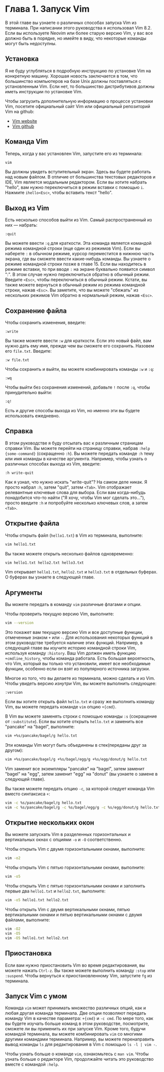 # Глава 1. Запуск Vim

В этой главе вы узнаете о различных способах запуска Vim из терминала. При написании этого руководства я использовал Vim 8.2. Если вы используете Neovim или более старую версию Vim, у вас все должно быть в порядке, но имейте в виду, что некоторые команды могут быть недоступны.

## Установка

Я не буду углубляться в подробную инструкцию по установке Vim на конкретную машину. Хорошая новость заключается в том, что большинство компьютеров на базе Unix должны поставляться с установленным Vim. Если нет, то большинство дистрибутивов должны иметь инструкции по установке Vim.

Чтобы загрузить дополнительную информацию о процессе установки Vim, посетите официальный сайт Vim или официальный репозиторий Vim на github:

- [Vim website](https://www.vim.org/download.php)
- [Vim github](https://github.com/vim/vim)

## Команда Vim 

Теперь, когда у вас установлен Vim, запустите его из терминала:

```bash
vim
```

Вы должны увидеть вступительный экран. Здесь вы будете работать над новым файлом. В отличие от большинства текстовых редакторов и IDE, Vim является модальным редактором. Если вы хотите набрать "hello", вам нужно переключиться в режим вставки с помощью `i`. Нажмите `ihello<Esc>`, чтобы вставить текст "hello".

## Выход из Vim

Есть несколько способов выйти из Vim. Самый распространенный из них — набрать:

```
:quit
```

Вы можете ввести `:q` для краткости. Эта команда является командой режима командной строки (еще один из режимов Vim). Если вы наберете `:` в обычном режиме, курсор переместится в нижнюю часть экрана, где вы сможете ввести какие-нибудь команды. Вы узнаете о режиме командной строки позже в главе 15. Если вы находитесь в режиме вставки, то при вводе `:` на экране буквально появится символ ":". В этом случае нужно переключиться обратно в обычный режим. Введите `<Esc>`, чтобы переключиться в обычный режим. Кстати, вы также можете вернуться в обычный режим из режима командной строки, нажав `<Esc>`. Вы заметите, что вы можете "сбежать" из нескольких режимов Vim обратно в нормальный режим, нажав `<Esc>`.

## Сохранение файла

Чтобы сохранить изменения, введите:

```
:write
```

Вы также можете ввести `:w` для краткости. Если это новый файл, вам нужно дать ему имя, прежде чем вы сможете его сохранить. Назовем его `file.txt`. Введите:

```
:w file.txt
```

Чтобы сохранить и выйти, вы можете комбинировать команды `:w` и `:q`:

```
:wq
```

Чтобы выйти без сохранения изменений, добавьте `!` после `:q`, чтобы принудительно выйти:

```
:q!
```

Есть и другие способы выхода из Vim, но именно эти вы будете использовать ежедневно.

## Справка 

В этом руководстве я буду отсылать вас к различным страницам справки Vim. Вы можете перейти на страницу справки, набрав `:help {some-command}` (сокращенно `:h`). Вы можете передать команде `:h` тему или имя команды в качестве аргумента. Например, чтобы узнать о различных способах выхода из Vim, введите:

```
:h write-quit
```

Как я узнал, что нужно искать "write-quit"? На самом деле никак. Я просто набрал `:h`, затем "quit", затем `<Tab>`. Vim отображает релевантные ключевые слова для выбора. Если вам когда-нибудь понадобится что-то найти ("Я хочу, чтобы Vim мог сделать это..."), просто введите `:h` и попробуйте несколько ключевых слов, а затем `<Tab>`.

## Открытие файла

Чтобы открыть файл (`hello1.txt`) в Vim из терминала, выполните:

```bash
vim hello1.txt
```

Вы также можете открыть несколько файлов одновременно:

```bash
vim hello1.txt hello2.txt hello3.txt
```

Vim открывает `hello1.txt`, `hello2.txt` и `hello3.txt` в отдельных буферах. О буферах вы узнаете в следующей главе.

## Аргументы

Вы можете передать в команду `vim` различные флагами и опции.

Чтобы проверить текущую версию Vim, выполните:

```bash
vim --version
```

Это покажет вам текущую версию Vim и все доступные функции, отмеченные знаком `+` или `-`. Для использования некоторых функций в этом руководстве требуется наличие этих функций. Например, в следующей главе вы изучите историю командной строки Vim, используя команду `:history`. Ваш Vim должен иметь функцию `+cmdline_history`, чтобы команда работала. Есть большая вероятность, что Vim, который вы только что установили, имеет все необходимые функции, особенно если он взят из популярного источника загрузки.

Многое из того, что вы делаете из терминала, можно сделать и из Vim. Чтобы увидеть версию *изнутри* Vim, вы можете выполнить следующее:

```
:version
```

Если вы хотите открыть файл `hello.txt` и сразу же выполнить команду Vim, вы можете передать команде `vim` опцию `+{cmd}`.

В Vim вы можете заменять строки с помощью команды `:s` (сокращение от `:substitute`). Если вы хотите открыть `hello.txt` и заменить все "pancake" на "bagel", выполните:

```bash
vim +%s/pancake/bagel/g hello.txt
```

Эти команды Vim могут быть объединены в стек(переданы друг за другом):

```bash
vim +%s/pancake/bagel/g +%s/bagel/egg/g +%s/egg/donut/g hello.txt
```

Vim заменит все экземпляры "pancake" на "bagel", затем заменит "bagel" на "egg", затем заменит "egg" на "donut" (вы узнаете о замене в следующей главе).

Вы также можете передать опцию `-c`, за которой следует команда Vim вместо синтаксиса `+`:

```bash
vim -c %s/pancake/bagel/g hello.txt
vim -c %s/pancake/bagel/g -c %s/bagel/egg/g -c %s/egg/donut/g hello.txt
```

## Открытие нескольких окон

Вы можете запускать Vim в разделенных горизонтальных и вертикальных окнах с опциями `-o` и `-O` соответственно.

Чтобы открыть Vim с двумя горизонтальными окнами, выполните:

```bash
vim -o2
```

Чтобы открыть Vim с пятью горизонтальными окнами, выполните:

```bash
vim -o5
```

Чтобы открыть Vim с пятью горизонтальными окнами и заполнить первые два `hello1.txt` и `hello2.txt`, выполните:

```bash
vim -o5 hello1.txt hello2.txt
```

Чтобы открыть Vim с двумя вертикальными окнами, пятью вертикальными окнами и пятью вертикальными окнами с двумя файлами, выполните:

```bash
vim -O2
vim -O5
vim -O5 hello1.txt hello2.txt
```

## Приостановка

Если вам нужно приостановить Vim во время редактирования, вы можете нажать `Ctrl-z`. Вы также можете выполнить команду `:stop` или `:suspend`. Чтобы вернуться к приостановленному Vim, запустите `fg` из терминала.

## Запуск Vim с умом

Команда `vim` может принимать множество различных опций, как и любая другая команда терминала. Две опции позволяют передать команду Vim в качестве параметра: `+{cmd}` и `-c cmd`. По мере того, как вы будете изучать больше команд в этом руководстве, посмотрите, сможете ли вы применить их при запуске Vim. Кроме того, будучи командой терминала, вы можете комбинировать `vim` со многими другими командами терминала. Например, вы можете перенаправить вывод команды `ls` для редактирования в Vim с помощью `ls -l | vim -`.

Чтобы узнать больше о команде `vim`, ознакомьтесь с `man vim`. Чтобы узнать больше о редакторе Vim, продолжайте читать это руководство вместе с командой `:help`.
